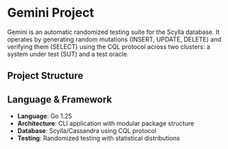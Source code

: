 # Gemini Project

Gemini is an automatic randomized testing suite for 
the Scylla database. It operates by generating random mutations (INSERT, UPDATE, DELETE) and 
verifying them (SELECT) using the CQL protocol across two clusters: 
a system under test (SUT) and a test oracle.

## Project Structure

## Language & Framework
- **Language**: Go 1.25
- **Architecture**: CLI application with modular package structure
- **Database**: Scylla/Cassandra using CQL protocol
- **Testing**: Randomized testing with statistical distributions
